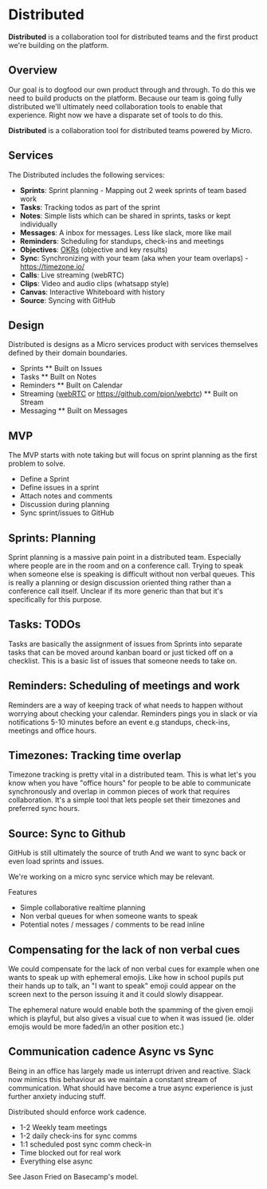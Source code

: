 # Distributed

**Distributed** is a collaboration tool for distributed teams and the first product we're building on the platform.

## Overview

Our goal is to dogfood our own product through and through. To do this we need to build products on the 
platform. Because our team is going fully distributed we'll ultimately need collaboration tools to enable 
that experience. Right now we have a disparate set of tools to do this. 

**Distributed** is a collaboration tool for distributed teams powered by Micro.

## Services

The Distributed includes the following services:

- **Sprints**: Sprint planning - Mapping out 2 week sprints of team based work
- **Tasks**: Tracking todos as part of the sprint
- **Notes**: Simple lists which can be shared in sprints, tasks or kept individually
- **Messages**: A inbox for messages. Less like slack, more like mail
- **Reminders**: Scheduling for standups, check-ins and meetings
- **Objectives**: [OKRs](https://en.wikipedia.org/wiki/OKR) (objective and key results)
- **Sync**: Synchronizing with your team (aka when your team overlaps) - https://timezone.io/
- **Calls**: Live streaming (webRTC)
- **Clips**: Video and audio clips (whatsapp style)
- **Canvas**: Interactive Whiteboard with history
- **Source**: Syncing with GitHub

## Design

Distributed is designs as a Micro services product with services themselves defined by their domain boundaries.

- Sprints
  ** Built on Issues
- Tasks
  ** Built on Notes
- Reminders
  ** Built on Calendar
- Streaming ([webRTC](https://webrtc.org/) or https://github.com/pion/webrtc)
  ** Built on Stream
- Messaging
  ** Built on Messages

## MVP

The MVP starts with note taking but will focus on sprint planning as the first problem to solve.

- Define a Sprint
- Define issues in a sprint
- Attach notes and comments
- Discussion during planning
- Sync sprint/issues to GitHub

## Sprints: Planning

Sprint planning is a massive pain point in a distributed team. Especially where people are in the room and on a conference call. 
Trying to speak when someone else is speaking is difficult without non verbal queues. This is really a planning or 
design discussion oriented thing rather than a conference call itself. Unclear if its more generic than that but it's 
specifically for this purpose.

## Tasks: TODOs

Tasks are basically the assignment of issues from Sprints into separate tasks that can be moved around kanban board or 
just ticked off on a checklist. This is a basic list of issues that someone needs to take on.

## Reminders: Scheduling of meetings and work

Reminders are a way of keeping track of what needs to happen without worrying about checking your calendar. Reminders 
pings you in slack or via notifications 5-10 minutes before an event e.g standups, check-ins, meetings and office hours.

## Timezones: Tracking time overlap

Timezone tracking is pretty vital in a distributed team. This is what let's you know when you have "office hours" for people 
to be able to communicate synchronously and overlap in common pieces of work that requires collaboration. It's a simple 
tool that lets people set their timezones and preferred sync hours.

## Source: Sync to Github

GitHub is still ultimately the source of truth 
And we want to sync back or even load sprints and issues.

We're working on a micro sync service which may be relevant. 

Features

- Simple collaborative realtime planning
- Non verbal queues for when someone wants to speak
- Potential notes / messages / comments to be read inline

## Compensating for the lack of non verbal cues

We could compensate for the lack of non verbal cues for example when one wants to speak up with ephemeral emojis.
Like how in school pupils put their hands up to talk, an "I want to speak" emoji could appear on the screen next 
to the person issuing it and it could slowly disappear.

The ephemeral nature would enable both the spamming of the given emoji which is playful, but also gives a visual 
cue to when it was issued (ie. older emojis would be more faded/in an other position etc.)

## Communication cadence Async vs Sync

Being in an office has largely made us interrupt driven and reactive. Slack now mimics this behaviour as we 
maintain a constant stream of communication. What should have become a true async experience is just further 
anxiety inducing stuff.

Distributed should enforce work cadence.

- 1-2 Weekly team meetings
- 1-2 daily check-ins for sync comms
- 1:1 scheduled post sync comm check-in
- Time blocked out for real work
- Everything else async

See Jason Fried on Basecamp's model.
